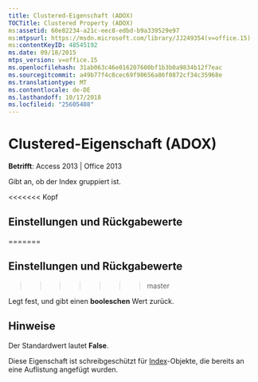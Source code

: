 ```yaml
---
title: Clustered-Eigenschaft (ADOX)
TOCTitle: Clustered Property (ADOX)
ms:assetid: 60e82234-a21c-eec8-edbd-b9a339529e97
ms:mtpsurl: https://msdn.microsoft.com/library/JJ249354(v=office.15)
ms:contentKeyID: 48545192
ms.date: 09/18/2015
mtps_version: v=office.15
ms.openlocfilehash: 31ab063c46e016207600bf1b3b0a9834b12f7eac
ms.sourcegitcommit: a49b77f4c8cec69f90656a86f0872cf34c35968e
ms.translationtype: MT
ms.contentlocale: de-DE
ms.lasthandoff: 10/17/2018
ms.locfileid: "25605408"
---
```

# <a name="clustered-property-adox"></a>Clustered-Eigenschaft (ADOX)


**Betrifft**: Access 2013 | Office 2013

Gibt an, ob der Index gruppiert ist.

<<<<<<< Kopf
## <a name="settings-and-return-values"></a>Einstellungen und Rückgabewerte
=======
## <a name="settings-and-return-values"></a>Einstellungen und Rückgabewerte
>>>>>>> master

Legt fest, und gibt einen **booleschen** Wert zurück.

## <a name="remarks"></a>Hinweise

Der Standardwert lautet **False**.

Diese Eigenschaft ist schreibgeschützt für [Index](index-object-adox.md)-Objekte, die bereits an eine Auflistung angefügt wurden.

